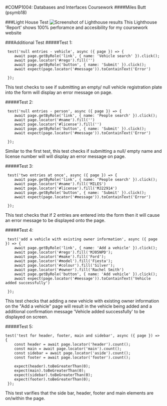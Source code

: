 #COMP1004: Databases and Interfaces Coursework
####Miles Butt (psymb18)

###Light House Test
![Screenshot of Lighthouse results](./lighthouse.jpg)
This Lighthouse 'Report' shows 100% perforamce and accesibility for my coursework website


###Additional Test
#####Test 1:
```
 test('null entries - vehicle', async ({ page }) => {
    await page.getByRole('link', { name: 'Vehicle search' }).click();
    await page.locator('#rego').fill('')
    await page.getByRole('button', { name: 'Submit' }).click();
    await expect(page.locator('#message')).toContainText('Error')
 
 });
```
This test checks to see if submitting an empty/ null vehicle registration plate into the form will display an error message on page.


#####Test 2:
```
 test('null entries - person', async ({ page }) => {
    await page.getByRole('link', { name: 'People search' }).click();
    await page.locator('#name').fill('')
    await page.locator('#license').fill('')
    await page.getByRole('button', { name: 'Submit' }).click();
    await expect(page.locator('#message')).toContainText('Error')
 
 });
```
Similar to the first test, this test checks if submitting a null/ empty name and license number will will display an error message on page.


#####Test 3:
```
 test('two entries at once', async ({ page }) => {
    await page.getByRole('link', { name: 'People search' }).click();
    await page.locator('#name').fill('MILES')
    await page.locator('#license').fill('MJ22914')
    await page.getByRole('button', { name: 'Submit' }).click();
    await expect(page.locator('#message')).toContainText('Error')
 
 });
```
This test checks that if 2 entries are entered into the form then it will cause an error message to be displayed onto the page.


#####Test 4:
```
 test('add a vehicle with existing owner information', async ({ page }) => {
    await page.getByRole('link', { name: 'Add a vehicle' }).click();
    await page.locator('#rego').fill('MJ05NPD');
    await page.locator('#make').fill('Ford');
    await page.locator('#model').fill('Fiesta');
    await page.locator('#colour').fill('Silver');
    await page.locator('#owner').fill('Rachel Smith')
    await page.getByRole('button', { name: 'Add vehicle' }).click();
    await expect(page.locator('#message')).toContainText('Vehicle added successfully')
 
 });
```
This test checks that adding a new vehicle with existing owner information on the "Add a vehicle" page will result in the vehicle being added and a additional confirmation message 'Vehicle added successfully' to be displayed on screen. 

#####Test 5:
```
test('test for header, footer, main and sidebar', async ({ page }) => {
    const header = await page.locator('header').count();
    const main = await page.locator('main').count();
    const sidebar = await page.locator('aside').count();
    const footer = await page.locator('footer').count();
 
    expect(header).toBeGreaterThan(0);
    expect(main).toBeGreaterThan(0);
    expect(sidebar).toBeGreaterThan(0);
    expect(footer).toBeGreaterThan(0);
 });
```
This test varifies that the side bar, header, footer and main elements are on/within the page.
